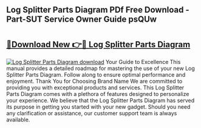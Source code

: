 ## Log Splitter Parts Diagram PDf Free Download - Part-SUT Service Owner Guide psQUw

# <h2><a href="http://dflmids.blite.top/?on=Log+Splitter+Parts+Diagram">🔗Download New 👉🔴 Log Splitter Parts Diagram</a></h2>

[![Log Splitter Parts Diagram download](https://i.imgur.com/lujVjoI.png)](http://dflmids.blite.top/?on=Log+Splitter+Parts+Diagram)
Your Guide to Excellence This manual provides a detailed roadmap for mastering the use of your new Log Splitter Parts Diagram. Follow along to ensure optimal performance and enjoyment. Thank You for Choosing Brand Name We are committed to providing you with exceptional products and services. This Log Splitter Parts Diagram comes with a plethora of features designed to personalize your experience. We believe that the Log Splitter Parts Diagram has served its purpose in getting you started with your new gadget. Should you need any clarification or assistance, our customer support team is always available.
